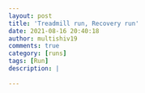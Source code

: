 ```yaml
---
layout: post
title: 'Treadmill run, Recovery run'
date: 2021-08-16 20:40:18
author: multishiv19
comments: true
category: [runs]
tags: [Run]
description: |
    
---
```





<div width='100%' class='strava-embed-placeholder' data-embed-type='activity' data-embed-id='5800746567'></div>
<script src='https://strava-embeds.com/embed.js'></script>
